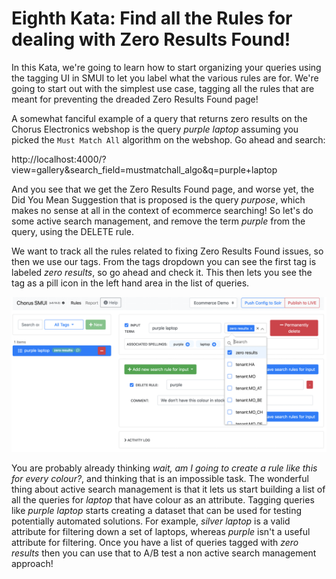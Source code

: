 # Eighth Kata: Find all the Rules for dealing with Zero Results Found!

In this Kata, we're going to learn how to start organizing your queries using the tagging UI in SMUI to let you
label what the various rules are for.  We're going to start out with the simplest use case, tagging all the rules
that are meant for preventing the dreaded Zero Results Found page!

A somewhat fanciful example of a query that returns zero results on the Chorus Electronics webshop is the query
_purple laptop_ assuming you picked the `Must Match All` algorithm on the webshop.   Go ahead and search:

http://localhost:4000/?view=gallery&search_field=mustmatchall_algo&q=purple+laptop

And you see that we get the Zero Results Found page, and worse yet, the Did You Mean Suggestion that is
proposed is the query _purpose_, which makes no sense at all in the context of ecommerce searching!   So
let's do some active search management, and remove the term _purple_ from the query, using the DELETE rule.

We want to track all the rules related to fixing Zero Results Found issues, so then we use our tags.  From the tags
dropdown you can see the first tag is labeled _zero results_, so go ahead and check it.   This then lets you see
the tag as a pill icon in the left hand area in the list of queries.  

![Tagging Your Queries](008_tagging_your_queries.png)

You are probably already thinking _wait, am I going to create a rule like this for every colour?_, and thinking that is an impossible task.   The wonderful thing about active search management is that it lets us start building a list of all the queries for _laptop_ that have colour as an attribute.   Tagging queries like _purple laptop_ starts creating a dataset that can be used for testing potentially automated solutions.   For example, _silver laptop_ is a valid attribute for filtering down a set of laptops, whereas _purple_ isn't a useful attribute for filtering.   Once you have a list of queries tagged with _zero results_ then you can use that to A/B test a non active search management approach!
